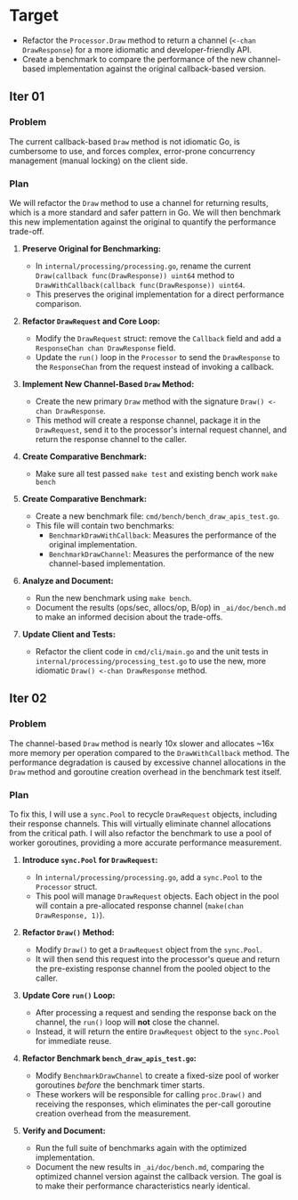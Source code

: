 <!-- Read _ai/doc/*.md first -->

# Target
- Refactor the `Processor.Draw` method to return a channel (`<-chan DrawResponse`) for a more idiomatic and developer-friendly API. 
- Create a benchmark to compare the performance of the new channel-based implementation against the original callback-based version.

## Iter 01
### Problem
The current callback-based `Draw` method is not idiomatic Go, is cumbersome to use, and forces complex, error-prone concurrency management (manual locking) on the client side.

### Plan
We will refactor the `Draw` method to use a channel for returning results, which is a more standard and safer pattern in Go. We will then benchmark this new implementation against the original to quantify the performance trade-off.

1.  **Preserve Original for Benchmarking:**
    *   In `internal/processing/processing.go`, rename the current `Draw(callback func(DrawResponse)) uint64` method to `DrawWithCallback(callback func(DrawResponse)) uint64`.
    *   This preserves the original implementation for a direct performance comparison.

2.  **Refactor `DrawRequest` and Core Loop:**
    *   Modify the `DrawRequest` struct: remove the `Callback` field and add a `ResponseChan chan DrawResponse` field.
    *   Update the `run()` loop in the `Processor` to send the `DrawResponse` to the `ResponseChan` from the request instead of invoking a callback.

3.  **Implement New Channel-Based `Draw` Method:**
    *   Create the new primary `Draw` method with the signature `Draw() <-chan DrawResponse`.
    *   This method will create a response channel, package it in the `DrawRequest`, send it to the processor's internal request channel, and return the response channel to the caller.

4.  **Create Comparative Benchmark:**
    *   Make sure all test passed `make test` and existing bench work `make bench`

4.  **Create Comparative Benchmark:**
    *   Create a new benchmark file: `cmd/bench/bench_draw_apis_test.go`.
    *   This file will contain two benchmarks:
        *   `BenchmarkDrawWithCallback`: Measures the performance of the original implementation.
        *   `BenchmarkDrawChannel`: Measures the performance of the new channel-based implementation.

5.  **Analyze and Document:**
    *   Run the new benchmark using `make bench`.
    *   Document the results (ops/sec, allocs/op, B/op) in `_ai/doc/bench.md` to make an informed decision about the trade-offs.

6.  **Update Client and Tests:**
    *   Refactor the client code in `cmd/cli/main.go` and the unit tests in `internal/processing/processing_test.go` to use the new, more idiomatic `Draw() <-chan DrawResponse` method.

## Iter 02

### Problem
The channel-based `Draw` method is nearly 10x slower and allocates ~16x more memory per operation compared to the `DrawWithCallback` method. The performance degradation is caused by excessive channel allocations in the `Draw` method and goroutine creation overhead in the benchmark test itself.

### Plan
To fix this, I will use a `sync.Pool` to recycle `DrawRequest` objects, including their response channels. This will virtually eliminate channel allocations from the critical path. I will also refactor the benchmark to use a pool of worker goroutines, providing a more accurate performance measurement.

1.  **Introduce `sync.Pool` for `DrawRequest`:**
    *   In `internal/processing/processing.go`, add a `sync.Pool` to the `Processor` struct.
    *   This pool will manage `DrawRequest` objects. Each object in the pool will contain a pre-allocated response channel (`make(chan DrawResponse, 1)`).

2.  **Refactor `Draw()` Method:**
    *   Modify `Draw()` to get a `DrawRequest` object from the `sync.Pool`.
    *   It will then send this request into the processor's queue and return the pre-existing response channel from the pooled object to the caller.

3.  **Update Core `run()` Loop:**
    *   After processing a request and sending the response back on the channel, the `run()` loop will **not** close the channel.
    *   Instead, it will return the entire `DrawRequest` object to the `sync.Pool` for immediate reuse.

4.  **Refactor Benchmark `bench_draw_apis_test.go`:**
    *   Modify `BenchmarkDrawChannel` to create a fixed-size pool of worker goroutines *before* the benchmark timer starts.
    *   These workers will be responsible for calling `proc.Draw()` and receiving the responses, which eliminates the per-call goroutine creation overhead from the measurement.

5.  **Verify and Document:**
    *   Run the full suite of benchmarks again with the optimized implementation.
    *   Document the new results in `_ai/doc/bench.md`, comparing the optimized channel version against the callback version. The goal is to make their performance characteristics nearly identical.

